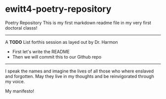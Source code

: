 # ewitt4-poetry-repository
Poetry Repository
This is my first markdown readme file
in my very first doctoral classs!

---

A **TODO** List forthis session as layed out by Dr. Harmon
* First let's write the README
* Then we will commit this to our Github repo

---

I speak the names and imagine the lives of all those who where enslaved and forgotten.
May they live in my thoughts and be reinvigorated through my voice.

My manifesto! 
